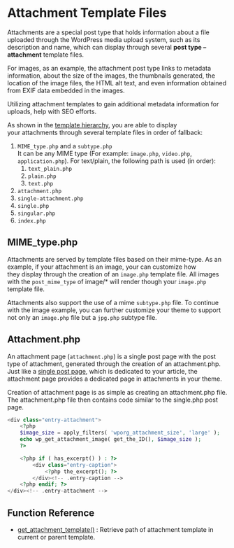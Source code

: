 # Attachment Template Files

Attachments are a special post type that holds information about a file uploaded through the WordPress media upload system, such as its description and name, which can display through several **post type – attachment** template files.

For images, as an example, the attachment post type links to metadata information, about the size of the images, the thumbnails generated, the location of the image files, the HTML alt text, and even information obtained from EXIF data embedded in the images.

Utilizing attachment templates to gain additional metadata information for uploads, help with SEO efforts.

As shown in the [template hierarchy](https://developer.wordpress.org/themes/basics/template-hierarchy/#visual-overview), you are able to display your attachments through several template files in order of fallback:

1.  `MIME_type.php` and a `subtype.php`  
    It can be any MIME type (For example: `image.php`, `video.php`, `application.php`). For text/plain, the following path is used (in order):
    1.  `text_plain.php`
    2.  `plain.php`
    3.  `text.php`
2.  `attachment.php`
3.  `single-attachment.php`
4.  `single.php`
5.  `singular.php`
6.  `index.php`

## MIME\_type.php

Attachments are served by template files based on their mime-type. As an example, if your attachment is an image, your can customize how they display through the creation of an `image.php` template file. All images with the `post_mime_type` of image/\* will render though your `image.php` template file.

Attachments also support the use of a mime `subtype.php` file. To continue with the image example, you can further customize your theme to support not only an `image.php` file but a `jpg.php` subtype file.

## Attachment.php

An attachment page (`attachment.php`) is a single post page with the post type of attachment, generated through the creation of an attachment.php. Just like a [single post page](https://developer.wordpress.org/themes/template-files-section/post-template-files/#single-php), which is dedicated to your article, the attachment page provides a dedicated page in attachments in your theme.

Creation of attachment page is as simple as creating an attachment.php file. The attachment.php file then contains code similar to the single.php post page.

```php
<div class="entry-attachment">
	<?php
	$image_size = apply_filters( 'wporg_attachment_size', 'large' );
	echo wp_get_attachment_image( get_the_ID(), $image_size );
	?>

	<?php if ( has_excerpt() ) : ?>
		<div class="entry-caption">
			<?php the_excerpt(); ?>
		</div><!-- .entry-caption -->
	<?php endif; ?>
</div><!-- .entry-attachment -->
```

## Function Reference

*   [get\_attachment\_template()](https://developer.wordpress.org/reference/functions/get_attachment_template/) : Retrieve path of attachment template in current or parent template.